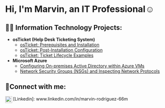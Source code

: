 <h1>Hi, I'm Marvin, an IT Professional</a>☺</h1>

<h2>👨‍💻 Information Technology Projects:</h2>

- <b>osTicket (Help Desk Ticketing System)</b>
  - [osTicket: Prerequisites and Installation](https://github.com/marvrodriguez/osticket-prereqs)
  - [osTicket: Post-Installation Configuration](https://github.com/marvrodriguez/osticket-post-install-config)
  - [osTicket: Ticket Lifecycle Examples](https://github.com/marvrodriguez//ticket-lifecycle)
- <b>Microsoft Azure</b>
  - [Configuring On-premises Active Directory within Azure VMs](https://github.com/marvrodriguez//configure-ad)
  - [Network Security Groups (NSGs) and Inspecting Network Protocols](https://github.com/marvrodriguez//azure-network-protocols)
    
<h2>🤳Connect with me:</h2>
<img align="left" |" width="22px" src="https://cdn.jsdelivr.net/npm/simple-icons@v3/icons/linkedin.svg" />[Linkedin]: www.linkedin.com/in/marvin-rodriguez-66m
